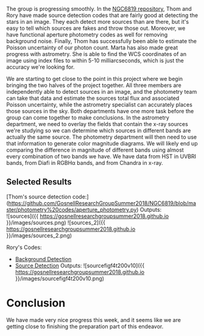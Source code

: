 The group is progressing smoothly. In the [NGC6819 repository](https://github.com/GosnellResearchGroupSummer2018/NGC6819), Thom and Rory have made source detection codes that are fairly good at detecting the stars in an image. They each detect more sources than are there, but it's easy to tell which sources are fakes and throw those out. Moreover, we have functional aperture photometry codes as well for removing background noise. Finally, Thom has successfully been able to estimate the Poisson uncertainty of our photon count. Marta has also made great progress with astrometry. She is able to find the WCS coordinates of an image using index files to within 5-10 milliarcseconds, which is just the accuracy we're looking for. 

We are starting to get close to the point in this project where we begin bringing the two halves of the project together. All three members are independently able to detect sources in an image, and the photometry team can take that data and estimate the sources total flux and associated Poisson uncertainty, while the astrometry specialist can accurately places those sources in the sky. Both departments have one more task before the group can come together to make conclusions. In the astrometry department, we need to overlay the fields that contain the x-ray sources we're studying so we can determine which sources in different bands are actually the same source. The photometry department will then need to use that information to generate color magnitude diagrams. We will likely end up comparing the difference in magnitude of different bands using almost every combination of two bands we have. We have data from HST in UVBRI bands, from Diafi in RGBHα bands, and from Chandra in x-ray. 

## Selected Results
[Thom's source detection code:] (https://github.com/GosnellResearchGroupSummer2018/NGC6819/blob/master/photometry%20codes/aperture_photometry.py) 
Outputs:  
![sources]({{ https://gosnellresearchgroupsummer2018.github.io }}/images/sources.png)
![sources_2]({{ https://gosnellresearchgroupsummer2018.github.io }}/images/sources_2.png)


Rory's Codes:  
- [Background Detection](https://github.com/GosnellResearchGroupSummer2018/NGC6819/blob/master/Rory's%20Codes/sambd.py) 
- [Source Detection](https://github.com/GosnellResearchGroupSummer2018/NGC6819/blob/master/Rory's%20Codes/samsd.py) 
Outputs:
![sourcefigf4t200v10]({{ https://gosnellresearchgroupsummer2018.github.io }}/images/sourcefigf4t200v10.png)

# Conclusion
We have made very nice progress this week, and it seems like we are getting close to finishing the preparation part of this endeavor.
